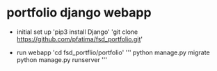 # portfolio django webapp

- initial set up
'pip3 install Django'
'git clone https://github.com/pfatima/fsd_portfolio.git'

- run webapp
'cd fsd_portflio/portfolio'
'''
python manage.py migrate
python manage.py runserver
'''
